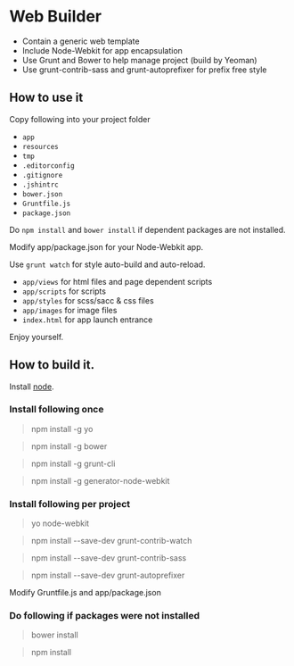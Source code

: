 # Web Builder

- Contain a generic web template
- Include Node-Webkit for app encapsulation
- Use Grunt and Bower to help manage project (build by Yeoman)
- Use grunt-contrib-sass and grunt-autoprefixer for prefix free style

## How to use it

Copy following into your project folder

- `app`
- `resources`
- `tmp`
- `.editorconfig`
- `.gitignore`
- `.jshintrc`
- `bower.json`
- `Gruntfile.js`
- `package.json`

Do `npm install` and `bower install` if dependent packages are not installed.

Modify app/package.json for your Node-Webkit app.

Use `grunt watch` for style auto-build and auto-reload.

- `app/views` for html files and page dependent scripts
- `app/scripts` for scripts
- `app/styles` for scss/sacc & css files
- `app/images` for image files
- `index.html` for app launch entrance

Enjoy yourself.

## How to build it.

Install [node](http://nodejs.org/).

### Install following once

> npm install -g yo

> npm install -g bower

> npm install -g grunt-cli

> npm install -g generator-node-webkit

### Install following per project

> yo node-webkit

> npm install --save-dev grunt-contrib-watch

> npm install --save-dev grunt-contrib-sass

> npm install --save-dev grunt-autoprefixer

Modify Gruntfile.js and app/package.json

### Do following if packages were not installed

> bower install

> npm install
